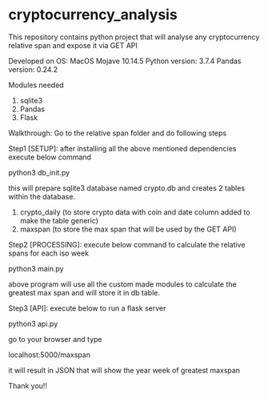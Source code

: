 # cryptocurrency_analysis
This repository contains python project that will analyse any cryptocurrency relative span and expose it via GET API

Developed on OS: MacOS Mojave 10.14.5
Python version: 3.7.4
Pandas version: 0.24.2

Modules needed
1. sqlite3
2. Pandas
3. Flask


Walkthrough:
Go to the relative span folder and do following steps

Step1 [SETUP]: 
after installing all the above mentioned dependencies execute below command

python3 db_init.py

this will prepare sqlite3 database named crypto.db and creates 2 tables within the database.
1. crypto_daily (to store crypto data with coin and date column added to make the table generic)
2. maxspan (to store the max span that will be used by the GET API)




Step2 [PROCESSING]:
execute below command to calculate the relative spans for each iso week

python3 main.py

above program will use all the custom made modules to calculate the greatest max span and will store it in db table.




Step3 [API]:
execute below to run a flask server

python3 api.py


go to your browser and type

localhost:5000/maxspan

it will result in JSON that will show the year week of greatest maxspan


Thank you!!

